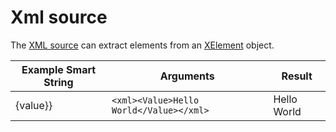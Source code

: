 # Xml source

The [XML source](xref:UnityEngine.Localization.SmartFormat.Extensions.XmlSource) can extract elements from an [XElement](https://docs.microsoft.com/en-us/dotnet/api/system.xml.linq.xelement) object.

| **Example Smart String** | **Arguments**                           | **Result**  |
|--------------------------|-----------------------------------------|-------------|
| {value}}                 | `<xml><Value>Hello World</Value></xml>` | Hello World |
